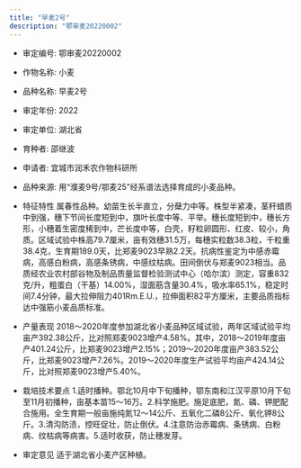 ```yaml
---
title: "早麦2号"
description: "鄂审麦20220002"
---
```

* 审定编号:  鄂审麦20220002

*  作物名称:  小麦

*  品种名称:  早麦2号

*  审定年份:  2022

*  审定单位:  湖北省

* 育种者:  邵继波

*  申请者:  宜城市润禾农作物科研所

*  品种来源:  用“濮麦9号/鄂麦25”经系谱法选择育成的小麦品种。

*  特征特性
属春性品种。幼苗生长半直立，分蘖力中等。株型半紧凑，茎秆蜡质中到强，穗下节间长度短到中，旗叶长度中等、平举。穗长度短到中，穗长方形，小穗着生密度稀到中，芒长度中等，白壳，籽粒卵圆形、红皮、较小，角质。区域试验中株高79.7厘米，亩有效穗31.5万，每穗实粒数38.3粒，千粒重38.4克，生育期189.0天，比郑麦9023早熟2.2天。抗病性鉴定为中感赤霉病，高感白粉病，高感条锈病，中感纹枯病。田间倒伏与郑麦9023相当。品质经农业农村部谷物及制品质量监督检验测试中心（哈尔滨）测定，容重832克/升，粗蛋白（干基）14.00%，湿面筋含量30.4%，吸水率65.1%，稳定时间7.4分钟，最大拉伸阻力401Rm.E.U.，拉伸面积82平方厘米，主要品质指标达中强筋小麦品质标准。

*  产量表现
2018～2020年度参加湖北省小麦品种区域试验，两年区域试验平均亩产392.38公斤，比对照郑麦9023增产4.58%。其中，2018～2019年度亩产401.24公斤，比郑麦9023增产2.15%；2019～2020年度亩产383.52公斤，比郑麦9023增产7.26%。2019～2020年度生产试验平均亩产424.14公斤，比对照郑麦9023增产5.40%。

*  栽培技术要点
1.适时播种。鄂北10月中下旬播种，鄂东南和江汉平原10月下旬至11月初播种，亩基本苗15～16万。2.科学施肥。施足底肥，氮、磷、钾肥配合施用。全生育期一般亩施纯氮12～14公斤、五氧化二磷8公斤、氧化钾8公斤。3.清沟防渍，控旺促壮，防止倒伏。4.注意防治赤霉病、条锈病、白粉病、纹枯病等病害。5.适时收获，防止穗发芽。

*  审定意见
适于湖北省小麦产区种植。
